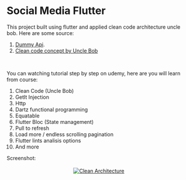 # Social Media Flutter 

This project built using flutter and applied clean code architecture uncle bob.
Here are some source:
</br>
1. [Dummy Api](https://dummyapi.io).
2. [Clean code concept by Uncle Bob](https://blog.cleancoder.com/uncle-bob/2012/08/13/the-clean-architecture.html)
</br>

You can watching tutorial step by step on udemy, here are you will learn from course:

1. Clean Code (Uncle Bob)
2. GetIt Injection
3. Http
4. Dartz functional programming
5. Equatable
6. Flutter Bloc (State management)
7. Pull to refresh
8. Load more / endless scrolling pagination
9. Flutter lints analisis options
10. And more

Screenshot:
</br>
<p align="center">
 <a href="https://www.udemy.com/course/tutorial-flutter-371-clean-code-architecture-uncle-bob" target="_blank"> <img src="https://user-images.githubusercontent.com/33416633/219987761-f98e8c6c-a963-4196-8cd9-7dd21b2fc3cf.png" alt="Clean Architecture" style="vertical-align:top; margin:4px"> </a>
</p>

